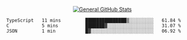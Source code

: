 <p align="center">
  <a href="https://github.com/AndyDevv">
    <img src="https://github-readme-stats.vercel.app/api?username=AndyDevv&custom_title=General%20GitHub%20Stats&theme=aura_dark" alt="General GitHub Stats">
  </a>
</p>

<!--START_SECTION:waka-->
```text
TypeScript   11 mins         ███████████████▒░░░░░░░░░   61.84 % 
C            5 mins          ███████▓░░░░░░░░░░░░░░░░░   31.07 % 
JSON         1 min           █▓░░░░░░░░░░░░░░░░░░░░░░░   06.92 % 
```
<!--END_SECTION:waka-->
